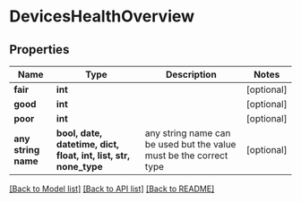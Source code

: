 # DevicesHealthOverview


## Properties
Name | Type | Description | Notes
------------ | ------------- | ------------- | -------------
**fair** | **int** |  | [optional] 
**good** | **int** |  | [optional] 
**poor** | **int** |  | [optional] 
**any string name** | **bool, date, datetime, dict, float, int, list, str, none_type** | any string name can be used but the value must be the correct type | [optional]

[[Back to Model list]](../README.md#documentation-for-models) [[Back to API list]](../README.md#documentation-for-api-endpoints) [[Back to README]](../README.md)


